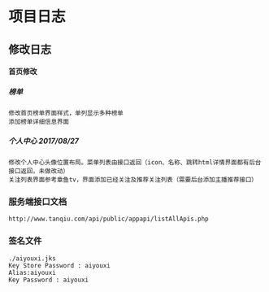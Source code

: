 # 项目日志





## 修改日志

#### 首页修改

##### 榜单
    修改首页榜单界面样式，单列显示多种榜单
    添加榜单详细信息界面

##### 个人中心 2017/08/27
    修改个人中心头像位置布局。菜单列表由接口返回（icon、名称、跳转html详情界面都有后台接口返回，未做改动）
    关注列表界面参考章鱼tv，界面添加已经关注及推荐关注列表（需要后台添加主播推荐接口）


### 服务端接口文档
`` http://www.tanqiu.com/api/public/appapi/listAllApis.php ``

### 签名文件

```
./aiyouxi.jks
Key Store Password : aiyouxi
Alias:aiyouxi
Key Password : aiyouxi

```